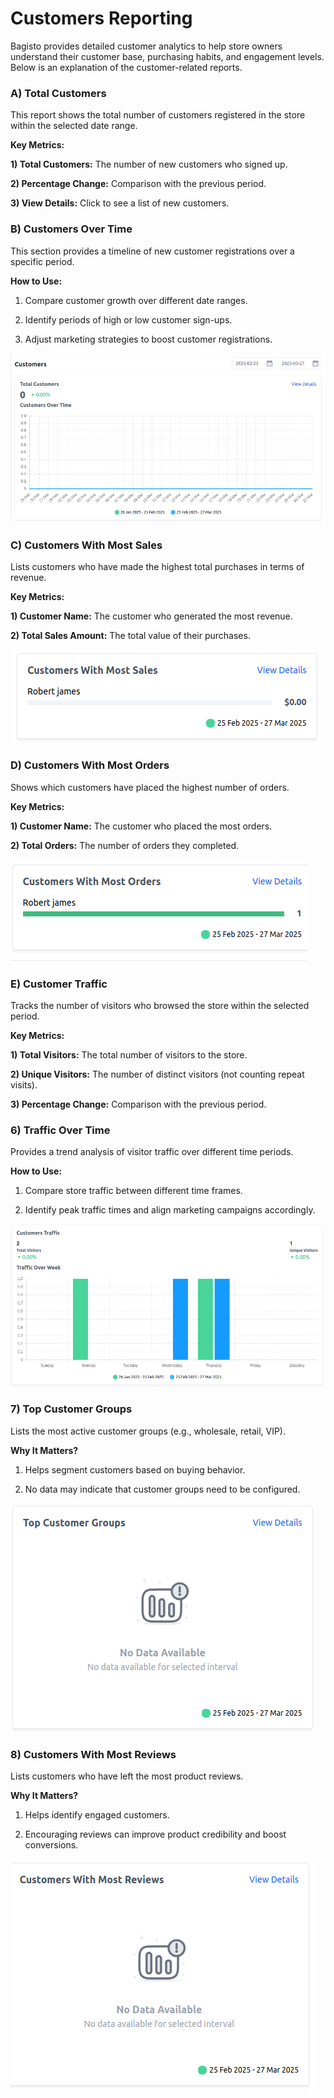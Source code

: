# Customers Reporting

Bagisto provides detailed customer analytics to help store owners understand their customer base, purchasing habits, and engagement levels. Below is an explanation of the customer-related reports.

### A) Total Customers 

This report shows the total number of customers registered in the store within the selected date range.

**Key Metrics:**

**1) Total Customers:** The number of new customers who signed up.

**2) Percentage Change:** Comparison with the previous period.

**3) View Details:** Click to see a list of new customers.

### B) Customers Over Time

This section provides a timeline of new customer registrations over a specific period.

**How to Use:**

1) Compare customer growth over different date ranges.

2) Identify periods of high or low customer sign-ups.

3) Adjust marketing strategies to boost customer registrations.

 ![Total Sales](../../assets/2.2.0/images/reporting/total-customers.png)

### C) Customers With Most Sales

Lists customers who have made the highest total purchases in terms of revenue.

**Key Metrics:**

**1) Customer Name:** The customer who generated the most revenue.

**2) Total Sales Amount:** The total value of their purchases.

 ![Total Sales](../../assets/2.2.0/images/reporting/total-sale-customers.png)

### D) Customers With Most Orders

Shows which customers have placed the highest number of orders.

**Key Metrics:**

**1) Customer Name:** The customer who placed the most orders.

**2) Total Orders:** The number of orders they completed.

 ![Total Sales](../../assets/2.2.0/images/reporting/customer-most-order.png)

### E) Customer Traffic

Tracks the number of visitors who browsed the store within the selected period.

**Key Metrics:**

**1) Total Visitors:** The total number of visitors to the store.

**2) Unique Visitors:** The number of distinct visitors (not counting repeat visits).

**3) Percentage Change:** Comparison with the previous period.

### 6) Traffic Over Time

Provides a trend analysis of visitor traffic over different time periods.

**How to Use:**

1) Compare store traffic between different time frames.

2) Identify peak traffic times and align marketing campaigns accordingly.

 ![Total Sales](../../assets/2.2.0/images/reporting/customer-traffic.png)

### 7) Top Customer Groups

Lists the most active customer groups (e.g., wholesale, retail, VIP).

**Why It Matters?**

1) Helps segment customers based on buying behavior.

2) No data may indicate that customer groups need to be configured.

 ![Total Sales](../../assets/2.2.0/images/reporting/customer-group.png)

### 8) Customers With Most Reviews

Lists customers who have left the most product reviews.

**Why It Matters?**

1) Helps identify engaged customers.

2) Encouraging reviews can improve product credibility and boost conversions.

 ![Total Sales](../../assets/2.2.0/images/reporting/customer-most-review.png)
